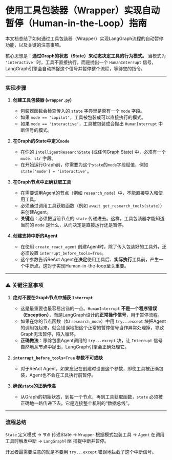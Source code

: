 # 使用工具包装器（Wrapper）实现自动暂停（Human-in-the-Loop）指南

本文档总结了如何通过工具包装器（Wrapper）实现LangGraph流程的自动暂停功能，以及关键的注意事项。

核心思想是：**通过Graph的状态（State）来动态决定工具的行为模式。** 当模式为 `'interactive'` 时，工具不直接执行，而是抛出一个 `HumanInterrupt` 信号，LangGraph引擎会自动捕捉这个信号并暂停整个流程，等待您的指令。

---

### **实现步骤**

1.  **创建工具包装器 (`wrapper.py`)**
    *   包装器函数会检查传入的 `state` 字典里是否有一个 `mode` 字段。
    *   如果 `mode == 'copilot'`，工具被包装成可以直接执行的模式。
    *   如果 `mode == 'interactive'`，工具被包装成会抛出 `HumanInterrupt` 中断信号的模式。

2.  **在Graph的State中定义`mode`**
    *   在你的 `IntelligentResearchState` (或任何Graph State) 中，必须有一个 `mode: str` 字段。
    *   在开始运行Graph前，你需要为这个`state`的`mode`字段赋值，例如 `state['mode'] = 'interactive'`。

3.  **在Graph节点中正确获取工具**
    *   在需要调用Agent的节点（例如 `research_node`）中，不能直接导入和使用工具。
    *   必须通过调用工具获取函数（例如 `await get_research_tools(state)`）来创建Agent。
    *   **关键点**：必须把当前节点的 `state` 传递进去。这样，工具包装器才能知道当前的 `mode` 是什么，从而决定是直接运行还是暂停。

4.  **创建支持中断的Agent**
    *   在使用 `create_react_agent` 创建Agent时，除了传入包装好的工具外，还必须设置 `interrupt_before_tools=True`。
    *   这个参数告诉ReAct Agent在**决定**使用工具后、**实际执行**工具前，产生一个中断点。这对于实现Human-in-the-loop至关重要。

---

### ⚠️ **关键注意事项**

1.  **绝对不要在Graph节点中捕获 `Interrupt`**
    *   这是最重要也最容易出错的一点。`HumanInterrupt` **不是一个程序错误（Exception）**，而是LangGraph设计的**正常操作信号**，用于暂停流程。
    *   如果在你的节点函数（如 `research_node`）中用 `try...except` 块把Agent的调用包起来，就会错误地把这个正常的暂停信号当作异常处理掉，导致Graph无法暂停，陷入循环。
    *   **正确做法**：移除包裹Agent调用的 `try...except` 块，让 `Interrupt` 信号自然地从节点中抛出，LangGraph引擎会正确处理它。

2.  **`interrupt_before_tools=True` 参数不可或缺**
    *   对于ReAct Agent，如果忘记在创建时设置这个参数，即使工具被正确包装，Agent也不会在工具执行前暂停。

3.  **确保`state`的正确传递**
    *   从Graph的初始状态，到每一个节点，再到工具获取函数，`state` 必须被正确地一路传递下去。它是连接整个机制的“数据总线”。

---

### **流程总结**

`State` 定义模式 -> `节点` 传递State -> `Wrapper` 根据模式包装工具 -> `Agent` 在调用工具时触发中断 -> `LangGraph引擎` 捕捉中断并暂停。

开发者最需要注意的就是不要用 `try...except` 错误地拦截了这个中断信号。
